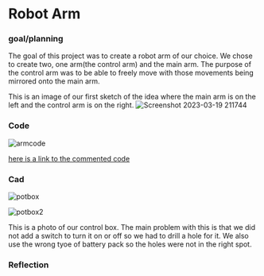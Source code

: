 # Robot Arm 

### goal/planning

The goal of this project was to create a robot arm of our choice. We chose to create two, one arm(the control arm) and the main arm.
The purpose of the control arm was to be able to freely move with those movements being mirrored onto the main arm.

This is an image of our first sketch of the idea where the main arm is on the left and the control arm is on the right.
![Screenshot 2023-03-19 211744](https://user-images.githubusercontent.com/71402974/226225006-5d60c13c-8965-4f6a-91ba-2bcdef4e319b.png)

### Code

![armcode](https://user-images.githubusercontent.com/71402974/227213629-6c2abaa0-b986-4f4a-bfa6-a55c35dc4fbc.png)

[here is a link to the commented code](https://create.arduino.cc/editor/whunt29a/4c440bf3-3f6e-464b-9f79-051cee3a1420/preview) 





### Cad

![potbox](https://user-images.githubusercontent.com/71402974/227217029-ffd1ba36-ef4d-4e06-9d3b-5a103c76c470.png)

![potbox2](https://user-images.githubusercontent.com/71402974/227224539-bba4f3fa-2088-41d1-a228-6c1c46b97264.png)


This is a photo of our control box. The main problem with this is that we did not add a switch to turn it on or off so we had to drill a hole for it. We also use the wrong tyoe of battery pack so the holes were not in the right spot. 

### Reflection
